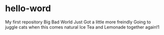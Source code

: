 # hello-word
My first repository
Big Bad World Just Got a little more freindly 
Going to juggle cats when this comes natural
Ice Tea and Lemonade together again!1
